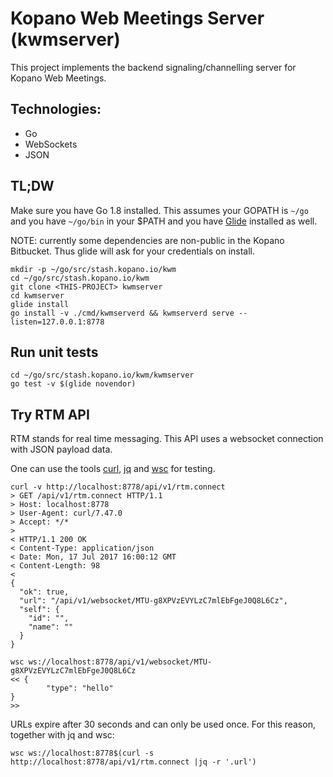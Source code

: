 # Kopano Web Meetings Server (kwmserver)

This project implements the backend signaling/channelling server for Kopano
Web Meetings.

## Technologies:
  - Go
  - WebSockets
  - JSON

## TL;DW

Make sure you have Go 1.8 installed. This assumes your GOPATH is `~/go` and
you have `~/go/bin` in your $PATH and you have [Glide](https://github.com/Masterminds/glide)
installed as well.

NOTE: currently some dependencies are non-public in the Kopano Bitbucket. Thus
glide will ask for your credentials on install.

```
mkdir -p ~/go/src/stash.kopano.io/kwm
cd ~/go/src/stash.kopano.io/kwm
git clone <THIS-PROJECT> kwmserver
cd kwmserver
glide install
go install -v ./cmd/kwmserverd && kwmserverd serve --listen=127.0.0.1:8778
```

## Run unit tests

```
cd ~/go/src/stash.kopano.io/kwm/kwmserver
go test -v $(glide novendor)
```

## Try RTM API

RTM stands for real time messaging. This API uses a websocket connection with
JSON payload data.

One can use the tools [curl](https://curl.haxx.se/), [jq](https://stedolan.github.io/jq/) and [wsc](https://github.com/raphael/wsc) for testing.

```
curl -v http://localhost:8778/api/v1/rtm.connect
> GET /api/v1/rtm.connect HTTP/1.1
> Host: localhost:8778
> User-Agent: curl/7.47.0
> Accept: */*
>
< HTTP/1.1 200 OK
< Content-Type: application/json
< Date: Mon, 17 Jul 2017 16:00:12 GMT
< Content-Length: 98
<
{
  "ok": true,
  "url": "/api/v1/websocket/MTU-g8XPVzEVYLzC7mlEbFgeJ0Q8L6Cz",
  "self": {
    "id": "",
    "name": ""
  }
}
```

```
wsc ws://localhost:8778/api/v1/websocket/MTU-g8XPVzEVYLzC7mlEbFgeJ0Q8L6Cz
<< {
        "type": "hello"
}
>>
```

URLs expire after 30 seconds and can only be used once. For this reason, together
with jq and wsc:

```
wsc ws://localhost:8778$(curl -s http://localhost:8778/api/v1/rtm.connect |jq -r '.url')
```
